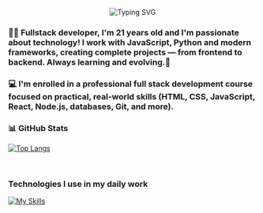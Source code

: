  <p align="center">
  <img src="https://readme-typing-svg.herokuapp.com?font=Fira+Code&size=30&pause=1000&color=00BFFF&width=600&lines=Hi,+I'm+Lídia+Fera!+🌐+💻" alt="Typing SVG" />
</p>

### 👨‍💻 Fullstack developer, I'm 21 years old and I'm passionate about technology! I work with JavaScript, Python and modern frameworks, creating complete projects — from frontend to backend. Always learning and evolving.🚀

### 💻 I'm enrolled in a professional full stack development course focused on practical, real-world skills (HTML, CSS, JavaScript, React, Node.js, databases, Git, and more).


### 📊 GitHub Stats

[![Top Langs](https://github-readme-stats.vercel.app/api/top-langs/?username=LidiaFera&layout=donut&show_icon=true&theme=gruvbox)](https://github.com/LidiaFera/github-readme-stats)

<br>





### Technologies I use in my daily work

[![My Skills](https://skillicons.dev/icons?i=html,css,javascript,python,nodejs,express,mysql,vscode,git,github,react)](https://skillicons.dev)


